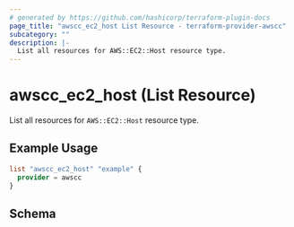 ```yaml
---
# generated by https://github.com/hashicorp/terraform-plugin-docs
page_title: "awscc_ec2_host List Resource - terraform-provider-awscc"
subcategory: ""
description: |-
  List all resources for AWS::EC2::Host resource type.
---
```


# awscc_ec2_host (List Resource)

List all resources for `AWS::EC2::Host` resource type.

## Example Usage

```terraform
list "awscc_ec2_host" "example" {
  provider = awscc
}
```

<!-- schema generated by tfplugindocs -->
## Schema
